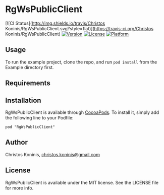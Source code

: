 # RgWsPublicClient

[![CI Status](http://img.shields.io/travis/Christos Koninis/RgWsPublicClient.svg?style=flat)](https://travis-ci.org/Christos Koninis/RgWsPublicClient)
[![Version](https://img.shields.io/cocoapods/v/RgWsPublicClient.svg?style=flat)](http://cocoadocs.org/docsets/RgWsPublicClient)
[![License](https://img.shields.io/cocoapods/l/RgWsPublicClient.svg?style=flat)](http://cocoadocs.org/docsets/RgWsPublicClient)
[![Platform](https://img.shields.io/cocoapods/p/RgWsPublicClient.svg?style=flat)](http://cocoadocs.org/docsets/RgWsPublicClient)

## Usage

To run the example project, clone the repo, and run `pod install` from the Example directory first.

## Requirements

## Installation

RgWsPublicClient is available through [CocoaPods](http://cocoapods.org). To install
it, simply add the following line to your Podfile:

    pod "RgWsPublicClient"

## Author

Christos Koninis, christos.koninis@gmail.com

## License

RgWsPublicClient is available under the MIT license. See the LICENSE file for more info.

